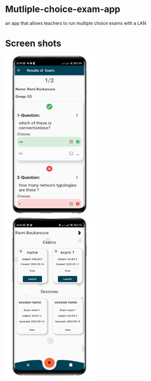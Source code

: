 # Mutliple-choice-exam-app
an app that allows teachers to run multiple choice exams with a LAN 
# Screen shots
![Screenshot](screenshot1.png)
![Screenshot](screenshot2.png)
